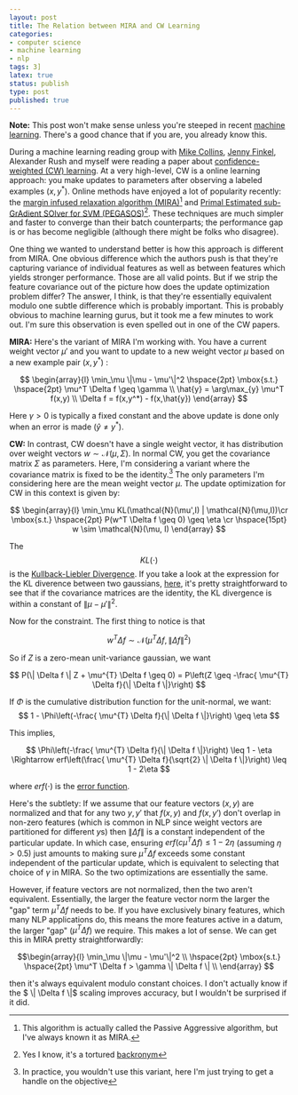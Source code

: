 ```yaml
---
layout: post
title: The Relation between MIRA and CW Learning
categories:
- computer science
- machine learning
- nlp
tags: 3]
latex: true
status: publish
type: post
published: true
---
```

**Note:** This post won't make sense unless you're steeped in recent <a href="http://en.wikipedia.org/wiki/Machine_learning">machine learning</a>. There's a good chance that if you are, you already know this.

During a machine learning reading group with <a href="http://people.csail.mit.edu/mcollins/">Mike Collins</a>, <a href="http://www.stanford.edu/~jrfinkel/">Jenny Finkel</a>,  Alexander Rush and myself were reading a paper about <a href="http://www.cs.jhu.edu/~mdredze/publications/aistats10_diagfull.pdf">confidence-weighted (CW) learning</a>. At a very high-level, CW is a online learning approach: you make updates to parameters after observing a labeled examples $(x,y^*)$. Online methods have enjoyed a lot of popularity recently: the <a href="http://citeseerx.ist.psu.edu/viewdoc/download?doi=10.1.1.61.5120&rep=rep1&type=pdf">margin infused relaxation algorithm (MIRA)</a>[^1] and <a href="http://citeseerx.ist.psu.edu/viewdoc/download?doi=10.1.1.161.9629&rep=rep1&type=pdf">Primal Estimated sub-GrAdient SOlver for SVM (PEGASOS)</a>[^2]. These techniques are much simpler and faster to converge than their batch counterparts; the performance gap is or has become negligible (although there might be folks who disagree).

One thing we wanted to understand better is how this approach is different from MIRA. One obvious difference which the authors push is that they're capturing variance of individual features as well as between features which yields stronger performance. Those are all valid points. But if we strip the feature covariance out of the picture how does the update optimization problem differ? The answer, I think, is that they're essentially equivalent modulo one subtle difference which is probably important. This is probably obvious to machine learning gurus, but it took me a few minutes to work out. I'm sure this observation is even spelled out in one of the CW papers.  

<b>MIRA:</b> Here's the variant of MIRA I'm working with. You have a current weight vector $\mu'$ and you want to update to a new weight vector $\mu$ based on a new example pair $(x,y^*)$ :

$$
\begin{array}{l}
 \min_\mu \|\mu - \mu'\|^2  \hspace{2pt} \mbox{s.t.}  \hspace{2pt} \mu^T \Delta f \geq \gamma \\  
 \hat{y} = \arg\max_{y} \mu^T f(x,y)   \\
 \Delta f = f(x,y^*) - f(x,\hat{y})
\end{array}
$$



Here $\gamma > 0$ is typically a fixed constant and the above update is done only when an error is made $(\hat{y} \neq y^*)$.

<b>CW:</b>  In contrast, CW doesn't have a single weight vector, it has distribution over weight vectors $w \sim \mathcal{N}(\mu,\Sigma)$. In normal CW, you get the covariance matrix $\Sigma$ as parameters. Here, I'm considering a variant where the covariance matrix is fixed to be the identity.[^3] The only parameters I'm considering here are the mean weight vector $\mu$. The update optimization for CW in this context is given by:

$$
\begin{array}{l}
\min_\mu  KL(\mathcal{N}(\mu',I) | \mathcal{N}(\mu,I))\cr
\mbox{s.t.} \hspace{2pt}  P(w^T \Delta f \geq 0) \geq \eta \cr
 \hspace{15pt} w \sim \mathcal{N}(\mu, I)
\end{array}
$$


The $$KL(\cdot)$$
is the <a href="http://en.wikipedia.org/wiki/Kullback%E2%80%93Leibler_divergence">Kullback-Liebler Divergence</a>. If you take a look at the expression for the KL diverence between two gaussians, <a href="http://en.wikipedia.org/wiki/Multivariate_normal_distribution#Kullback.E2.80.93Leibler_divergence">here</a>, it's pretty straightforward to see that if the covariance matrices are the identity,  the KL divergence is within a constant of $\| \mu - \mu' \|^2$.


Now for the constraint. The first thing to notice is that

$$
w^{T} \Delta f \sim \mathcal{N}(\mu^{T} \Delta f, \| \Delta f \|^{2})
$$

So if $Z$ is a zero-mean unit-variance gaussian, we want

$$ P(\| \Delta f \| Z + \mu^{T} \Delta f \geq 0) = P\left(Z \geq -\frac{ \mu^{T} \Delta f}{\| \Delta f \|}\right) $$

If $\Phi$ is the cumulative distribution function for the unit-normal, we want:
$$ 1 - \Phi\left(-\frac{ \mu^{T} \Delta f}{\| \Delta f \|}\right) \geq \eta $$

This implies,

$$
	   \Phi\left(-\frac{ \mu^{T} \Delta f}{\| \Delta f \|}\right) \leq 1 - \eta \Rightarrow
	    erf\left(\frac{ \mu^{T} \Delta f}{\sqrt{2} \| \Delta f \|}\right) \leq 1 - 2\eta
$$

where $erf(\cdot)$ is the <a  href="http://en.wikipedia.org/wiki/Error_function">error function</a>.

Here's the subtlety: If we assume that our feature vectors $(x,y)$ are normalized and that for any two $y,y'$ that $f(x,y)$ and $f(x,y')$ don't overlap in non-zero features (which is common in NLP since weight vectors are partitioned for different $y$s) then $\| \Delta f \|$ is a constant independent of the particular update. In which case, ensuring $erf (c \mu^{T} \Delta f) \leq 1 - 2 \eta$ (assuming $\eta > 0.5$) just amounts to making sure $\mu^{T} \Delta f$ exceeds some constant independent of the particular update, which is equivalent to selecting that choice of $\gamma$ in MIRA.  So the two optimizations are essentially the same.

However, if feature vectors are not normalized, then the two aren't equivalent. Essentially, the larger the feature vector norm the larger the "gap" term $\mu^T \Delta f$ needs to be. If you have exclusively binary features, which many NLP applications do, this means the more features active in a datum, the larger "gap" ($\mu^T \Delta f$) we require. This makes a lot of sense. We can get this in MIRA pretty straightforwardly:

$$\begin{array}{l}
\min_\mu \|\mu - \mu'\|^2  \\
\hspace{2pt} \mbox{s.t.} \hspace{2pt} \mu^T \Delta f > \gamma \| \Delta f \| \\
\end{array} $$

then it's always equivalent modulo constant choices. I don't actually know if the $ \\\| \Delta f \\\|$ scaling improves accuracy, but I wouldn't be surprised if it did.

[^1]: This algorithm is actually called the Passive Aggressive algorithm, but I've always known it as MIRA.
[^2]: Yes I know, it's a tortured <a href="http://en.wikipedia.org/wiki/Backronym">backronym</a>
[^3]: In practice, you wouldn't use this variant, here I'm just trying to get a handle on the objective
